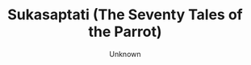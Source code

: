 ---
title: "Sukasaptati (The Seventy Tales of the Parrot)"
author: ["Unknown"]
year: 1100
language: ["Sanskrit", "English"]
genre: ["Folk Literature", "Story Collections", "Frame Narrative"]
description: "The Sukasaptati (Seventy Tales of the Parrot) exemplifies the frame-narrative tradition in Sanskrit story literature, featuring a clever parrot who entertains and instructs his mistress Prabhavati through nightly tales that simultaneously delay her adultery and impart moral wisdom. Composed around 11th-12th century CE, this collection employs the familiar Indian narrative device of stories-within-stories: each night when Prabhavati prepares to visit her lover during her merchant husband's absence, the parrot Vichakshanaka (Wise One) narrates a captivating tale that延ongs until dawn, preventing her transgression. The seventy stories range from romantic adventures to moral exempla, demonstrating wit, fidelity, consequences of desire, and dharmic conduct. The text influenced Persian literature through  14th-century translation as Tuti-nama (Book of the Parrot), which reached Mughal courts and inspired illustrated manuscripts. B. Hale Wortham's English translation introduced this entertaining collection to Western readers, revealing its narrative sophistication and moral complexity."
collections: ['folklore', 'classical-literature', 'folklore-collection', 'medieval-india', 'oral-literature']
sources:
  - name: "Internet Archive (B. Hale Wortham translation, 1911)"
    url: "https://archive.org/details/cu31924022986115"
    type: "other"
references:
  - name: "Wikipedia: Sukasaptati"
    url: "https://en.wikipedia.org/wiki/Sukasaptati"
    type: "wikipedia"
  - name: "Wikipedia: Frame story"
    url: "https://en.wikipedia.org/wiki/Frame_story"
    type: "wikipedia"
  - name: "Wikipedia: Sanskrit literature"
    url: "https://en.wikipedia.org/wiki/Sanskrit_literature"
    type: "wikipedia"
  - name: "Open Library: Sukasaptati (The Seventy Tales"
    url: "https://openlibrary.org/search?q=Sukasaptati+The+Seventy+Tales+of+the+Unknown"
    type: "other"
featured: false
publishDate: 2025-10-30
tags: ['classical-literature']
---